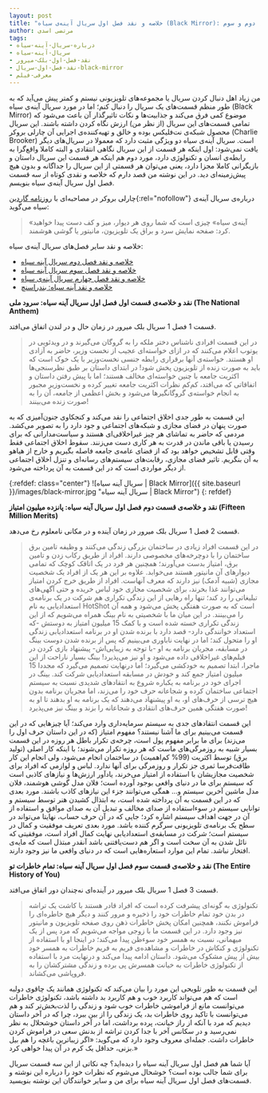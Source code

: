 ```yaml
---
layout: post
title: "خلاصه و نقد فصل اول سریال آینه‌ی سیاه (Black Mirror): قسمت‌های اول، دوم و سوم"
author: مرتضی اسدی
tags:
- درباره-سریال-آینه-سیاه
- سریال-آینه-سیاه
- نقد-فصل-اول-بلک-میرور
- نقد-فصل-اول-سریال-black-mirror
- معرفی-فیلم
---
```


من زیاد اهل دنبال کردن سریال یا مجموعه‌های تلویزیونی نیستم و کمتر پیش می‌آید که به طور منظم قسمت‌های یک سریال را دنبال کنم؛ اما در مورد سریال آینه‌ی سیاه (Black Mirror) موضوع کمی فرق می‌کند و جذابیت‌ها و نکات تاثیرگذار آن باعث می‌شود که تمامی قسمت‌های این سریال (از نظر من) ارزش نگاه کردن داشته باشند. این سریال محصول شبکه‌ی نت‌فلیکس بوده و خالق و تهیه‌کننده‌ی اجرایی آن چارلی بروکر (Charlie Brooker) است. سریال آینه‌ی سیاه دو ویژگی مثبت دارد که معمولا در سریال‌های دیگر یافت نمی‌شود: اول اینکه هر قسمت از این سریال نگاهی انتقادی و البته کاملا واقع‌گرا به رابطه‌ی انسان و تکنولوژی دارد، مورد دوم هم اینکه هر قسمت این سریال داستان و بازیگرانی کاملا مجزا دارد، یعنی می‌توان هر قسمتی از این سریال را جداگانه و بدون هیچ پیش‌زمینه‌ای دید. در این نوشته من قصد دارم که خلاصه و نقدی کوتاه از سه قسمت فصل اول سریال آینه‌ی سیاه بنویسم.


چارلی بروکر در مصاحبه‌ای با [روزنامه گاردین](https://www.theguardian.com/technology/2011/dec/01/charlie-brooker-dark-side-gadget-addiction-black-mirror){:rel="nofollow"} درباره‌ی سریال آینه‌ی سیاه می‌گوید: 

> «آینه‌ی سیاه» چیزی است که شما روی هر دیوار، میز و کف دست پیدا خواهید کرد: صفحه نمایش سرد و براق یک تلویزیون، مانیتور یا گوشی هوشمند.

خلاصه و نقد سایر فصل‌های سریال آینه‌ی سیاه:
- [خلاصه و نقد فصل دوم سریال آینه سیاه](http://asadiweb.ir/%D8%AE%D9%84%D8%A7%D8%B5%D9%87-%D9%86%D9%82%D8%AF-%D9%81%D8%B5%D9%84-%D8%AF%D9%88%D9%85-%D8%A2%DB%8C%D9%86%D9%87-%D8%B3%DB%8C%D8%A7%D9%87/)
- [خلاصه و نقد فصل سوم سریال آینه سیاه](http://asadiweb.ir/%D8%AE%D9%84%D8%A7%D8%B5%D9%87-%D9%86%D9%82%D8%AF-%D9%81%D8%B5%D9%84-%D8%B3%D9%88%D9%85-%D8%A2%DB%8C%D9%86%D9%87-%D8%B3%DB%8C%D8%A7%D9%87/)
- [خلاصه و نقد فصل چهارم سریال آینه‌ی سیاه](http://asadiweb.ir/%D8%AE%D9%84%D8%A7%D8%B5%D9%87-%D9%86%D9%82%D8%AF-%D9%81%D8%B5%D9%84-%DA%86%D9%87%D8%A7%D8%B1%D9%85-%D8%A2%DB%8C%D9%86%D9%87-%D8%B3%DB%8C%D8%A7%D9%87/)
- [خلاصه و نقد آینه سیاه: بندراسنچ](http://asadiweb.ir/%D8%AE%D9%84%D8%A7%D8%B5%D9%87-%D9%86%D9%82%D8%AF-%D8%A2%DB%8C%D9%86%D9%87-%D8%B3%DB%8C%D8%A7%D9%87-%D8%A8%D9%86%D8%AF%D8%B1%D8%A7%D8%B3%D9%86%DA%86/)

**نقد و خلاصه‌ی قسمت اول فصل اول سریال آینه سیاه: سرود ملی (The National Anthem)**

 قسمت 1 فصل 1 سریال بلک میرور در زمان حال و در لندن اتفاق می‌افتد.

>در این قسمت افرادی ناشناس دختر ملکه را به گروگان می‌گیرند و در ویدئویی در یوتوب اعلام می‌کنند که در ازای خواسته‌ای عجیب از نخست وزیر، حاضر به آزادی او هستند. خواسته‌ی آنها برقراری رابطه جنسی نخست‌وزیر با یک خوک است که باید به صورت زنده از تلویزیون پخش شود! در ابتدای داستان بر طبق نظرسنجی‌ها اکثریت جامعه با چنین خواسته‌ای مخالف هستند؛ اما با پیش رفتن داستان و اتفاقاتی که می‌افتد، کم‌کم نظرات اکثریت جامعه تغییر کرده و نخست‌وزیر مجبور به انجام خواسته‌ی گروگانگیرها می‌شود و بخش اعظمی از جامعه، آن را به صورت زنده می‌بینند!

این قسمت به طور جدی اخلاق اجتماعی را نقد می‌کند و کنجکاوی جنون‌آمیزی که به صورت پنهان در فضای مجازی و شبکه‌های اجتماعی و جود دارد را به تصویر می‌کشد. مردمی که حاضر به تماشای هر چیز غیراخلاقی‌ای هستند و سیاست‌مدارانی که برای رسیدن یا باقی ماندن در قدرت به هر کاری دست می‌زنند. سقوط اخلاق اجتماعی فقط وقتی قابل تشخیص خواهد بود که از فضای عامه‌ی جامعه فاصله بگیریم و خارج از هیاهو به آن بنگریم. تاثیر فضای مجازی، رقابت‌های سیستم‌های رسانه‌ای و تنزل اخلاق اجتماعی از دیگر مواردی است که در این قسمت به آن پرداخته می‌شود. 


{:refdef: class="center"}
![سریال آینه سیاه | Black Mirror]({{ site.baseurl }}/images/black-mirror.jpg "سریال آینه سیاه | Black Mirror")
{: refdef}


**نقد و خلاصه‌ی قسمت دوم فصل اول سریال آینه سیاه: پانزده میلیون امتیاز (Fifteen Million Merits)**

قسمت 2 فصل 1 سریال بلک میرور در زمان آینده و در مکانی نامعلوم رخ می‌دهد.

> در این قسمت افراد زیادی در ساختمان بزرگی زندگی می‌کنند و وظیفه تامین برق ساختمان را با دوچرخه‌های مخصوصی دارند. افراد از طریق رکاب زدن و تامین برق، امتیاز بدست می‌آورند؛ همچنین هر فرد در یک اتاقک کوچک که تمامی دیوارهای آن مانیتور هستند می‌خوابد. علاوه بر این هر یک از افراد یک شخصیت مجازی (شبیه آدمک) نیز دارند که معرف آنهاست. افراد از طریق خرج کردن امتیاز می‌توانند غذا بخرند، برای شخصیت مجازی خود لباس خریده و حتی آگهی‌های تبلیغاتی را رد کند؛ تنها راه رهایی از این زندگی تکراری هم شرکت در یک برنامه‌ی استعدادیابی به نام HotShot است که به صورت هفتگی پخش می‌شود و همه آن را می‌بینند. در این میان ما با شخصیتی به نام بینگ همراه می‌شویم که از این زندگی تکراری خسته شده است و با کمک 15 میلیون امتیاز به دوستش -که استعداد خوانندگی دارد- قصد دارد با برنده شدن او در برنامه استعدادیابی زندگی او را متحول کند؛ اما در نهایت ناباوری می‌بینیم که پس از برنده شدن دوست بینگ در مسابقه، مجریان برنامه به او -با توجه به زیبایی‌اش- پیشنهاد بازی کردن در فیلم‌های غیراخلاقی داده می‌شود و او نیز می‌پذیرد! بینگ بسیار ناراحت از این ماجرا، ابتدا تصمیم به خودکشی می‌گیرد؛ اما درنهایت تصمیم می‌گیرد که مجددا 15 میلیون امتیاز جمع کند و خودش در مسابقه استعدادیابی شرکت کند. بینگ در اجرای خود در برنامه به یکباره شروع به انتقادهای شدیدی نسبت به سیستم اجتماعی ساختمان کرده و شجاعانه حرف خود را می‌زند، اما مجریان برنامه بدون هیچ ترسی از حرف‌های او، به او پیشنهاد می‌دهند که یک برنامه به او بدهند تا او به صورت هفتگی همین حرف‌های انتقادی و شجاعانه را بزند و بینگ نیز می‌پذیرد!

این قسمت انتقادهای جدی به سیستم سرمایه‌داری وارد می‌کند؛ آیا چیزهایی که در این قسمت می‌بینیم برای ما آشنا نیستند؟ مفهوم امتیاز (که در این داستان حرف اول را می‌زند) برای ما برابر مفهوم پول است، چرخه‌ی تکرار باطل هر روزه در این قسمت بسیار شبیه به روزمرگی‌های ماست که هر روزه تکرار می‌شوند؛ با اینکه کار اصلی (تولید برق) توسط اکثریت (99% کم‌اهمیت) در ساختمان انجام می‌شود، ولی انجام این کار طاقت‌فرسا ثمری جز تکرار و روزمرگی برای آنها ندارد. لباس و لوازمی که افراد برای شخصیت مجازیشان با استفاده از امتیاز می‌خرند، یادآور ارزش‌ها و نیازهای کاذبی است که سیستم برای ما در دنیای واقعی بوجود آورده است؛ فلان مدل گوشی هوشمند، فلان مدل ماشین آخرین سیستم و... همگی می‌توانند جزء این نیازهای کاذب باشند. مورد بعدی که در این قسمت به آن پرداخته شده است، به ابتذال کشیدن هنر توسط سیستم و توانایی سیستم در سوءاستفاده از صدای مخالف و تبدیل آن به صدای موافق و استفاده از آن در جهت اهداف سیستم اشاره کرد؛ جایی که در آن حرف حساب، نهایتا می‌تواند در سطح یک برنامه‌ی تلویزیونی سرگرم کننده باشد. مورد بعدی تعریف موفقیت و کمال در سیستم است؛ شرکت در مسابقه‌ی استعدادیابی نهایت کمال افراد است، موفقیتی که نائل شدن به آن سخت است و اگر هم دست‌یافتنی باشد آنقدر مبتذل است که مایه‌ی افتخار نباشد. تمام این موارد استعاره‌هایی است که در دنیای واقعی ما نیز وجود دارند.


**نقد و خلاصه‌ی قسمت سوم فصل اول سریال آینه سیاه: تمام خاطرات تو (The Entire History of You)**

قسمت 3 فصل 1 سریال بلک میرور در آینده‌ای نه‌چندان دور اتفاق می‌افتد.

> تکنولوژی به گونه‌ای پیشرفت کرده است که افراد قادر هستند با کاشت یک تراشه در بدن خود تمام خاطرات خود را ذخیره و مرور کنند و دیگر هیچ خاطره‌ای را فراموش نکنند، همچنین امکان پخش خاطرات ذهن روی صفحه تلویزیون و مانیتور نیز وجود دارد. در این قسمت ما با زوجی مواجه می‌شویم که مرد پس از یک میهمانی، نسبت به همسر خود سوءظن پیدا می‌کند؛ در اینجا او با استفاده از تکنولوژی و کنکاش در خاطرات و مشاهده‌ی فریم به فریم خاطرات به همسر خود بیش از پیش مشکوک می‌شود. داستان ادامه پیدا می‌کند و درنهایت مرد با استفاده از تکنولوژی خاطرات به خیانت همسرش پی برده و زندگی مشترکشان را به فروپاشی می‌کشاند.

این قسمت به طور تلویحی این مورد را بیان می‌کند که تکنولوژی همانند یک چاقوی دولبه است که هم می‌تواند کاربرد خوب و هم کاربرد بد داشته باشد، تکنولوژی خاطرات می‌توانست مانع از فراموشی خاطرات خوب شود و زندگی را لذت‌بخش‌تر کند و هم می‌توانست با تاکید روی خاطرات بد، یک زندگی را از بین ببرد، چرا که در آخر داستان دیدیم که مرد با آنکه از راز خیانت، پرده برداشت، اما در آخر داستان خوشحلال به نظر نمی‌رسید و در سکانس آخر با جدا کردن تراشه از بدنش سعی در فراموش کردن خاطرات داشت. جمله‌ای معروف وجود دارد که می‌گوید: «اگر زیباترین باغچه را هم بیل بزنی، حداقل یک کرم در آن پیدا خواهی کرد.»


آیا شما هم فصل اول سریال آینه سیاه را دیده‌اید؟ چه نکاتی از این سه قسمت سریال برای شما جالب بوده است؟ خوشحال می‌شوم که نظرات خود را درباره این نوشته و قسمت‌های فصل اول سریال آینه سیاه برای من و سایر خوانندگان این نوشته بنویسید.
